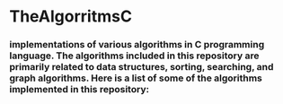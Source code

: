# TheAlgorritmsC

### implementations of various algorithms in C programming language. The algorithms included in this repository are primarily related to data structures, sorting, searching, and graph algorithms. Here is a list of some of the algorithms implemented in this repository:
